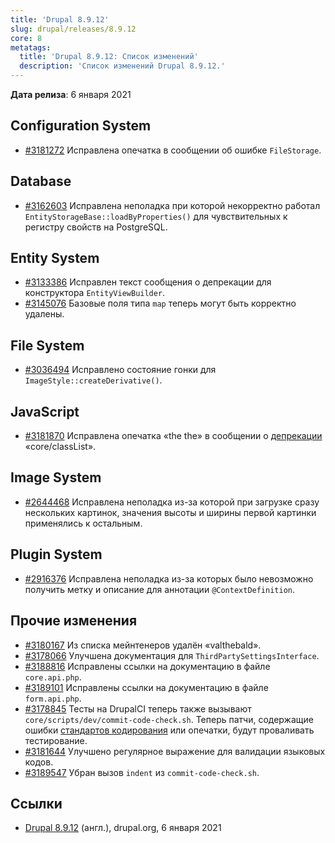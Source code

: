 ```yaml
---
title: 'Drupal 8.9.12'
slug: drupal/releases/8.9.12
core: 8
metatags:
  title: 'Drupal 8.9.12: Список изменений'
  description: 'Список изменений Drupal 8.9.12.'
---
```


**Дата релиза**: 6 января 2021

## Configuration System

- [#3181272](https://www.drupal.org/project/drupal/issues/3181272) Исправлена опечатка в сообщении об ошибке `FileStorage`.

## Database

- [#3162603](https://www.drupal.org/project/drupal/issues/3162603) Исправлена неполадка при которой некорректно работал `EntityStorageBase::loadByProperties()` для чувствительных к регистру свойств на PostgreSQL.

## Entity System

- [#3133386](https://www.drupal.org/project/drupal/issues/3133386) Исправлен текст сообщения о депрекации для конструктора `EntityViewBuilder`.
- [#3145076](https://www.drupal.org/project/drupal/issues/3145076) Базовые поля типа `map` теперь могут быть корректно удалены.

## File System

- [#3036494](https://www.drupal.org/project/drupal/issues/3036494) Исправлено состояние гонки для `ImageStyle::createDerivative()`.

## JavaScript

- [#3181870](https://www.drupal.org/project/drupal/issues/3181870) Исправлена опечатка «the the» в сообщении о [депрекации](../../../../../deprecation/index.md) «core/classList».

## Image System

- [#2644468](https://www.drupal.org/project/drupal/issues/2644468) Исправлена неполадка из-за которой при загрузке сразу нескольких картинок, значения высоты и ширины первой картинки применялись к остальным.

## Plugin System

- [#2916376](https://www.drupal.org/project/drupal/issues/2916376) Исправлена неполадка из-за которых было невозможно получить метку и описание для аннотации `@ContextDefinition`.

## Прочие изменения

- [#3180167](https://www.drupal.org/project/drupal/issues/3180167) Из списка мейнтенеров удалён «valthebald».
- [#3178066](https://www.drupal.org/project/drupal/issues/3178066) Улучшена документация для `ThirdPartySettingsInterface`.
- [#3188816](https://www.drupal.org/project/drupal/issues/3188816) Исправлены ссылки на документацию в файле `core.api.php`.
- [#3189101](https://www.drupal.org/project/drupal/issues/3189101) Исправлены ссылки на документацию в файле `form.api.php`.
- [#3178845](https://www.drupal.org/project/drupal/issues/3178845) Тесты на DrupalCI теперь также вызывают `core/scripts/dev/commit-code-check.sh`. Теперь патчи, содержащие ошибки [стандартов кодирования](../../../../standards/index.md) или опечатки, будут проваливать тестирование.
- [#3181644](https://www.drupal.org/project/drupal/issues/3181644) Улучшено регулярное выражение для валидации языковых кодов.
- [#3189547](https://www.drupal.org/project/drupal/issues/3189547) Убран вызов `indent` из `commit-code-check.sh`.

## Ссылки

- [Drupal 8.9.12](https://www.drupal.org/project/drupal/releases/8.9.12) (англ.), drupal.org, 6 января 2021